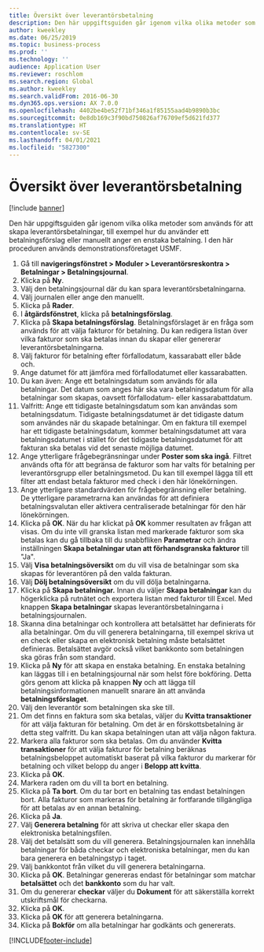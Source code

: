 ```yaml
---
title: Översikt över leverantörsbetalning
description: Den här uppgiftsguiden går igenom vilka olika metoder som används för att skapa leverantörsbetalningar, till exempel hur du använder ett betalningsförslag eller manuellt anger en enstaka betalning.
author: kweekley
ms.date: 06/25/2019
ms.topic: business-process
ms.prod: ''
ms.technology: ''
audience: Application User
ms.reviewer: roschlom
ms.search.region: Global
ms.author: kweekley
ms.search.validFrom: 2016-06-30
ms.dyn365.ops.version: AX 7.0.0
ms.openlocfilehash: 4402be4be52f71bf346a1f85155aad4b9890b3bc
ms.sourcegitcommit: 0e8db169c3f90bd750826af76709ef5d621fd377
ms.translationtype: HT
ms.contentlocale: sv-SE
ms.lasthandoff: 04/01/2021
ms.locfileid: "5827300"
---
```

# <a name="vendor-payment-overview"></a>Översikt över leverantörsbetalning

[!include [banner](../../includes/banner.md)]

Den här uppgiftsguiden går igenom vilka olika metoder som används för att skapa leverantörsbetalningar, till exempel hur du använder ett betalningsförslag eller manuellt anger en enstaka betalning. I den här proceduren används demonstrationsföretaget USMF.

1. Gå till **navigeringsfönstret > Moduler > Leverantörsreskontra > Betalningar > Betalningsjournal**.
2. Klicka på **Ny**.
3. Välj den betalningsjournal där du kan spara leverantörsbetalningarna. 
4. Välj journalen eller ange den manuellt.
5. Klicka på **Rader**.
6. I **åtgärdsfönstret**, klicka på **betalningsförslag**.
7. Klicka på **Skapa betalningsförslag**. Betalningsförslaget är en fråga som används för att välja fakturor för betalning. Du kan redigera listan över vilka fakturor som ska betalas innan du skapar eller genererar leverantörsbetalningarna.
8. Välj fakturor för betalning efter förfallodatum, kassarabatt eller både och. 
9. Ange datumet för att jämföra med förfallodatumet eller kassarabatten. 
10. Du kan även: Ange ett betalningsdatum som används för alla betalningar. Det datum som anges här ska vara betalningsdatum för alla betalningar som skapas, oavsett förfallodatum- eller kassarabattdatum.  
11. Valfritt: Ange ett tidigaste betalningsdatum som kan användas som betalningsdatum. Tidigaste betalningsdatumet är det tidigaste datum som användes när du skapade betalningar. Om en faktura till exempel har ett tidigaste betalningsdatum, kommer betalningsdatumet att vara betalningsdatumet i stället för det tidigaste betalningsdatumet för att fakturan ska betalas vid det senaste möjliga datumet.
12. Ange ytterligare frågebegränsningar under **Poster som ska ingå**. Filtret används ofta för att begränsa de fakturor som har valts för betalning per leverantörsgrupp eller betalningsmetod. Du kan till exempel lägga till ett filter att endast betala fakturor med check i den här lönekörningen.
13. Ange ytterligare standardvärden för frågebegränsning eller betalning. De ytterligare parametrarna kan användas för att definiera betalningsvalutan eller aktivera centraliserade betalningar för den här lönekörningen.  
14. Klicka på **OK**. När du har klickat på **OK** kommer resultaten av frågan att visas. Om du inte vill granska listan med markerade fakturor som ska betalas kan du gå tillbaka till du snabbfliken **Parametrar** och ändra inställningen **Skapa betalningar utan att förhandsgranska fakturor** till "Ja".  
15. Välj **Visa betalningsöversikt** om du vill visa de betalningar som ska skapas för leverantören på den valda fakturan.
16. Välj **Dölj betalningsöversikt** om du vill dölja betalningarna. 
17. Klicka på **Skapa betalningar.** Innan du väljer **Skapa betalningar** kan du högerklicka på rutnätet och exportera listan med fakturor till Excel. Med knappen **Skapa betalningar** skapas leverantörsbetalningarna i betalningsjournalen.  
18. Skanna dina betalningar och kontrollera att betalsättet har definierats för alla betalningar. Om du vill generera betalningarna, till exempel skriva ut en check eller skapa en elektronisk betalning måste betalsättet definieras. Betalsättet avgör också vilket bankkonto som betalningen ska göras från som standard.  
19. Klicka på **Ny** för att skapa en enstaka betalning. En enstaka betalning kan läggas till i en betalningsjournal när som helst före bokföring. Detta görs genom att klicka på knappen **Ny** och att lägga till betalningsinformationen manuellt snarare än att använda **betalningsförslaget**.  
20. Välj den leverantör som betalningen ska ske till.
21. Om det finns en faktura som ska betalas, väljer du **Kvitta transaktioner** för att välja fakturan för betalning. Om det är en förskottsbetalning är detta steg valfritt. Du kan skapa betalningen utan att välja någon faktura. 
22. Markera alla fakturor som ska betalas. Om du använder **Kvitta transaktioner** för att välja fakturor för betalning beräknas betalningsbeloppet automatiskt baserat på vilka fakturor du markerar för betalning och vilket belopp du anger i **Belopp att kvitta**.
23. Klicka på **OK**.
24. Markera raden om du vill ta bort en betalning.
25. Klicka på **Ta bort**. Om du tar bort en betalning tas endast betalningen bort. Alla fakturor som markeras för betalning är fortfarande tillgängliga för att betalas av en annan betalning.
26. Klicka på **Ja**.
27. Välj **Generera betalning** för att skriva ut checkar eller skapa den elektroniska betalningsfilen.
28. Välj det betalsätt som du vill generera. Betalningsjournalen kan innehålla betalningar för båda checkar och elektroniska betalningar, men du kan bara generera en betalningstyp i taget.
29. Välj bankkontot från vilket du vill generera betalningarna.
30. Klicka på **OK**. Betalningar genereras endast för betalningar som matchar **betalsättet** och det **bankkonto** som du har valt.
31. Om du genererar **checkar** väljer du **Dokument** för att säkerställa korrekt utskriftsmål för checkarna.
32. Klicka på **OK**.
33. Klicka på **OK** för att generera betalningarna.
34. Klicka på **Bokför** om alla betalningar har godkänts och genererats. 



[!INCLUDE[footer-include](../../../includes/footer-banner.md)]